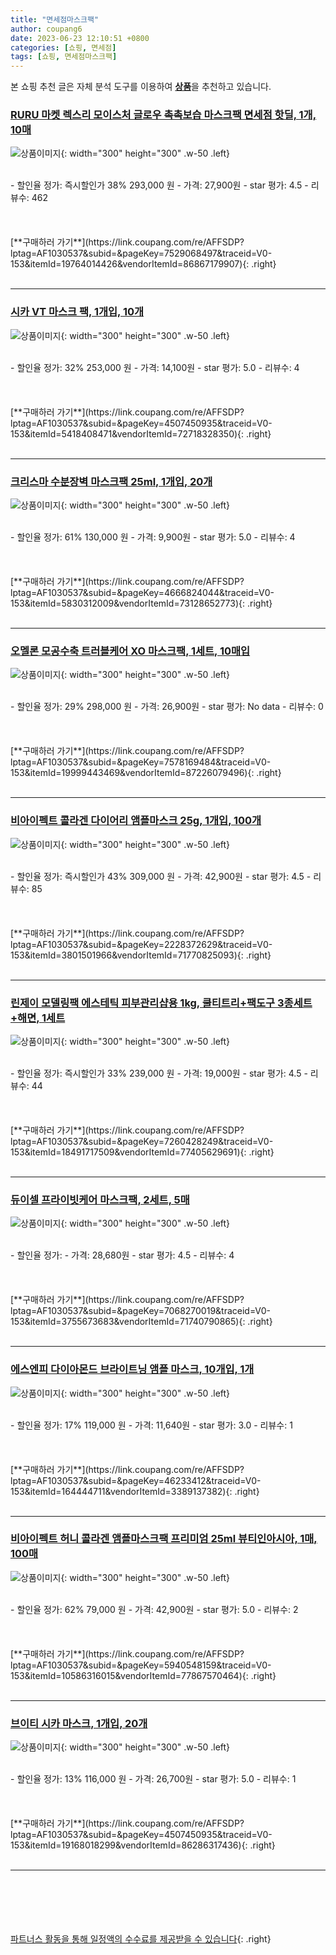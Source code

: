 ```yaml
---
title: "면세점마스크팩"
author: coupang6
date: 2023-06-23 12:10:51 +0800
categories: [쇼핑, 면세점]
tags: [쇼핑, 면세점마스크팩]
---
```


본 쇼핑 추천 글은 자체 분석 도구를 이용하여 [**상품**](https://link.coupang.com/a/bao1ui)을 추천하고 있습니다.

### [RURU 마켓 렉스리 모이스처 글로우 촉촉보습 마스크팩 면세점 핫딜, 1개, 10매](https://link.coupang.com/re/AFFSDP?lptag=AF1030537&subid=&pageKey=7529068497&traceid=V0-153&itemId=19764014426&vendorItemId=86867179907)

![상품이미지](https://thumbnail8.coupangcdn.com/thumbnails/remote/230x230ex/image/vendor_inventory/5441/641295fd7eab8259e7ffac980910be858fb64972bb8b798cdcf42033c4c6.jpg){: width="300" height="300" .w-50 .left}


<br>
- 할인율 정가: 즉시할인가 38%  293,000   원
- 가격: 27,900원
- star 평가: 4.5
- 리뷰수: 462
<br>
<br>
<br>
<br>
[**구매하러 가기**](https://link.coupang.com/re/AFFSDP?lptag=AF1030537&subid=&pageKey=7529068497&traceid=V0-153&itemId=19764014426&vendorItemId=86867179907){: .right}
<br>
<br>

---

### [시카 VT 마스크 팩, 1개입, 10개](https://link.coupang.com/re/AFFSDP?lptag=AF1030537&subid=&pageKey=4507450935&traceid=V0-153&itemId=5418408471&vendorItemId=72718328350)

![상품이미지](https://thumbnail8.coupangcdn.com/thumbnails/remote/230x230ex/image/retail/images/4288840210683342-cdfa31dc-24f8-4277-a7bb-179c61c895c7.jpg){: width="300" height="300" .w-50 .left}


<br>
- 할인율 정가: 32%  253,000   원
- 가격: 14,100원
- star 평가: 5.0
- 리뷰수: 4
<br>
<br>
<br>
<br>
[**구매하러 가기**](https://link.coupang.com/re/AFFSDP?lptag=AF1030537&subid=&pageKey=4507450935&traceid=V0-153&itemId=5418408471&vendorItemId=72718328350){: .right}
<br>
<br>

---

### [크리스마 수분장벽 마스크팩 25ml, 1개입, 20개](https://link.coupang.com/re/AFFSDP?lptag=AF1030537&subid=&pageKey=4666824044&traceid=V0-153&itemId=5830312009&vendorItemId=73128652773)

![상품이미지](https://thumbnail7.coupangcdn.com/thumbnails/remote/230x230ex/image/retail/images/2436129640509201-6ffb7e53-b22c-4dd7-a719-72ea3f6719fc.jpg){: width="300" height="300" .w-50 .left}


<br>
- 할인율 정가: 61%  130,000   원
- 가격: 9,900원
- star 평가: 5.0
- 리뷰수: 4
<br>
<br>
<br>
<br>
[**구매하러 가기**](https://link.coupang.com/re/AFFSDP?lptag=AF1030537&subid=&pageKey=4666824044&traceid=V0-153&itemId=5830312009&vendorItemId=73128652773){: .right}
<br>
<br>

---

### [오멜론 모공수축 트러블케어 XO 마스크팩, 1세트, 10매입](https://link.coupang.com/re/AFFSDP?lptag=AF1030537&subid=&pageKey=7578169484&traceid=V0-153&itemId=19999443469&vendorItemId=87226079496)

![상품이미지](https://thumbnail6.coupangcdn.com/thumbnails/remote/230x230ex/image/vendor_inventory/9251/8b0a53a19841234f899fe49f5f712847e9734011919184effa1d5324d501.jpg){: width="300" height="300" .w-50 .left}


<br>
- 할인율 정가: 29%  298,000   원
- 가격: 26,900원
- star 평가: No data
- 리뷰수: 0
<br>
<br>
<br>
<br>
[**구매하러 가기**](https://link.coupang.com/re/AFFSDP?lptag=AF1030537&subid=&pageKey=7578169484&traceid=V0-153&itemId=19999443469&vendorItemId=87226079496){: .right}
<br>
<br>

---

### [비아이펙트 콜라겐 다이어리 앰플마스크 25g, 1개입, 100개](https://link.coupang.com/re/AFFSDP?lptag=AF1030537&subid=&pageKey=2228372629&traceid=V0-153&itemId=3801501966&vendorItemId=71770825093)

![상품이미지](https://thumbnail7.coupangcdn.com/thumbnails/remote/230x230ex/image/vendor_inventory/ae34/156cbd56225f3fdb7707b1c179ee70662c732a82e2b74e43dd35643c92dc.jpg){: width="300" height="300" .w-50 .left}


<br>
- 할인율 정가: 즉시할인가 43%  309,000   원
- 가격: 42,900원
- star 평가: 4.5
- 리뷰수: 85
<br>
<br>
<br>
<br>
[**구매하러 가기**](https://link.coupang.com/re/AFFSDP?lptag=AF1030537&subid=&pageKey=2228372629&traceid=V0-153&itemId=3801501966&vendorItemId=71770825093){: .right}
<br>
<br>

---

### [린제이 모델링팩 에스테틱 피부관리샵용 1kg, 쿨티트리+팩도구 3종세트+해면, 1세트](https://link.coupang.com/re/AFFSDP?lptag=AF1030537&subid=&pageKey=7260428249&traceid=V0-153&itemId=18491717509&vendorItemId=77405629691)

![상품이미지](https://thumbnail8.coupangcdn.com/thumbnails/remote/230x230ex/image/vendor_inventory/cc5d/fac2e25fbcaa3cbe2f60c3ec0ac5b677478b0e8812bb5e70f9569ecfde33.jpg){: width="300" height="300" .w-50 .left}


<br>
- 할인율 정가: 즉시할인가 33%  239,000   원
- 가격: 19,000원
- star 평가: 4.5
- 리뷰수: 44
<br>
<br>
<br>
<br>
[**구매하러 가기**](https://link.coupang.com/re/AFFSDP?lptag=AF1030537&subid=&pageKey=7260428249&traceid=V0-153&itemId=18491717509&vendorItemId=77405629691){: .right}
<br>
<br>

---

### [듀이셀 프라이빗케어 마스크팩, 2세트, 5매](https://link.coupang.com/re/AFFSDP?lptag=AF1030537&subid=&pageKey=7068270019&traceid=V0-153&itemId=3755673683&vendorItemId=71740790865)

![상품이미지](https://thumbnail6.coupangcdn.com/thumbnails/remote/230x230ex/image/retail/images/3229227674006890-463eb317-279c-43bc-bade-016c10d03c99.jpg){: width="300" height="300" .w-50 .left}


<br>
- 할인율 정가: 
- 가격: 28,680원
- star 평가: 4.5
- 리뷰수: 4
<br>
<br>
<br>
<br>
[**구매하러 가기**](https://link.coupang.com/re/AFFSDP?lptag=AF1030537&subid=&pageKey=7068270019&traceid=V0-153&itemId=3755673683&vendorItemId=71740790865){: .right}
<br>
<br>

---

### [에스엔피 다이아몬드 브라이트닝 앰플 마스크, 10개입, 1개](https://link.coupang.com/re/AFFSDP?lptag=AF1030537&subid=&pageKey=46233412&traceid=V0-153&itemId=164444711&vendorItemId=3389137382)

![상품이미지](https://thumbnail6.coupangcdn.com/thumbnails/remote/230x230ex/image/retail/images/8059266083021253-57f37d54-3e18-4c5f-8320-70c509c7ddbf.jpg){: width="300" height="300" .w-50 .left}


<br>
- 할인율 정가: 17%  119,000   원
- 가격: 11,640원
- star 평가: 3.0
- 리뷰수: 1
<br>
<br>
<br>
<br>
[**구매하러 가기**](https://link.coupang.com/re/AFFSDP?lptag=AF1030537&subid=&pageKey=46233412&traceid=V0-153&itemId=164444711&vendorItemId=3389137382){: .right}
<br>
<br>

---

### [비아이펙트 허니 콜라겐 앰플마스크팩 프리미엄 25ml 뷰티인아시아, 1매, 100매](https://link.coupang.com/re/AFFSDP?lptag=AF1030537&subid=&pageKey=5940548159&traceid=V0-153&itemId=10586316015&vendorItemId=77867570464)

![상품이미지](https://thumbnail9.coupangcdn.com/thumbnails/remote/230x230ex/image/vendor_inventory/a375/4f3d0d28ed2abcb803d8d165daeaebcd9074acca27405f254947a517eeee.jpg){: width="300" height="300" .w-50 .left}


<br>
- 할인율 정가: 62%  79,000   원
- 가격: 42,900원
- star 평가: 5.0
- 리뷰수: 2
<br>
<br>
<br>
<br>
[**구매하러 가기**](https://link.coupang.com/re/AFFSDP?lptag=AF1030537&subid=&pageKey=5940548159&traceid=V0-153&itemId=10586316015&vendorItemId=77867570464){: .right}
<br>
<br>

---

### [브이티 시카 마스크, 1개입, 20개](https://link.coupang.com/re/AFFSDP?lptag=AF1030537&subid=&pageKey=4507450935&traceid=V0-153&itemId=19168018299&vendorItemId=86286317436)

![상품이미지](https://thumbnail6.coupangcdn.com/thumbnails/remote/230x230ex/image/retail/images/4633383327219047-d2d60667-87b0-4fe7-8f42-4c80dc3f78ff.jpg){: width="300" height="300" .w-50 .left}


<br>
- 할인율 정가: 13%  116,000   원
- 가격: 26,700원
- star 평가: 5.0
- 리뷰수: 1
<br>
<br>
<br>
<br>
[**구매하러 가기**](https://link.coupang.com/re/AFFSDP?lptag=AF1030537&subid=&pageKey=4507450935&traceid=V0-153&itemId=19168018299&vendorItemId=86286317436){: .right}
<br>
<br>

---
<br><br><br><br><br> [파트너스 활동을 통해 일정액의 수수료를 제공받을 수 있습니다](https://link.coupang.com/a/bao1ui){: .right}